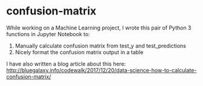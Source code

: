 # confusion-matrix
While working on a Machine Learning project, I wrote this pair of Python 3 functions in Jupyter Notebook to:

1. Manually calculate confusion matrix from test_y and test_predictions
2. Nicely format the confusion matrix output in a table

I have also written a blog article about this here:<BR>
http://bluegalaxy.info/codewalk/2017/12/20/data-science-how-to-calculate-confusion-matrix/
